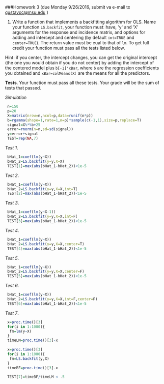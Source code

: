 ###Homework 3
(due Monday 9/26/2016, submit va e-mail to gustavoc@msu.edu )

1. Write a function that implements a backfitting algorithm for OLS. Name your function `LS.backfit`, your function must: have, 'y' and 'X' 
arguments for the response and incidence matrix, and options for adding and intercept and centering (by default `int=TRUE` and `center=TRUE`).
The return value must be eual to that of `lm`. To get full credit your function must pass all the tests listed below.


Hint: if you center, the intercept changes, you can get the original intercept (the one you would obtain if you do not center) by adding the 
intercept of the centered model plus `b[-1]'xBar`, where `b` are the regression coefficients you obtained and `xBar=colMeans(X)` are the means for
all the predictors.


**Tests**. Your function must pass all these tests. Your grade will be the sum of tests that passed.

*Simulation*

```R
 n=150
 p=20
 X=matrix(nrow=n,ncol=p,data=runif(n*p))
 b=rgamma(shape=1,rate=1,n=p)*sample(c(-1,1),size=p,replace=T)
 signal=X%*%b+25
 error=rnorm(n=n,sd=sd(signal))
 y=error+signal
 TEST=rep(NA,7)  
```

*Test 1*.
```R
 bHat_1=coef(lm(y~X))
 bHat_2=LS.backfit(y=y,X=X)
 TEST[1]=max(abs(bHat_1-bHat_2))<1e-5
````

*Test 2*.
```R
 bHat_1=coef(lm(y~X))
 bHat_2=LS.backfit(y=y,X=X,int=T)
 TEST[2]=max(abs(bHat_1-bHat_2))<1e-5  
```

*Test 3*.
```R
 bHat_1=coef(lm(y~X-1))
 bHat_2=LS.backfit(y=y,X=X,int=F)
 TEST[3]=max(abs(bHat_1-bHat_2))<1e-5  
```

*Test 4*.
```R
 bHat_1=coef(lm(y~X))
 bHat_2=LS.backfit(y=y,X=X,center=T)
 TEST[4]=max(abs(bHat_1-bHat_2))<1e-5  
```

*Test 5*.
```R
 bHat_1=coef(lm(y~X))
 bHat_2=LS.backfit(y=y,X=X,center=F)
 TEST[5]=max(abs(bHat_1-bHat_2))<1e-5  
```

*Test 6*.
```R
 bHat_1=coef(lm(y~X))
 bHat_2=LS.backfit(y=y,X=X,int=F,center=F)
 TEST[6]=max(abs(bHat_1-bHat_2))<1e-5  
```

*Test 7*.
```R
 x=proc.time()[3]
 for(i in 1:1000){
  fm=lm(y~X)
 }
 timeLM=proc.time()[3]-x
 
 x=proc.time()[3]
 for(i in 1:1000){
  fm=LS.backfit(y,X)
 }
 timeBF=proc.time()[3]-x
 
 TEST[7]=timeBF/timeLM < .5

```

